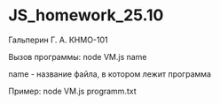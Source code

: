 # JS_homework_25.10
Гальперин Г. А. КНМО-101

Вызов программы:
  node VM.js name
  
  name - название файла, в котором лежит программа

  Пример: node VM.js programm.txt

